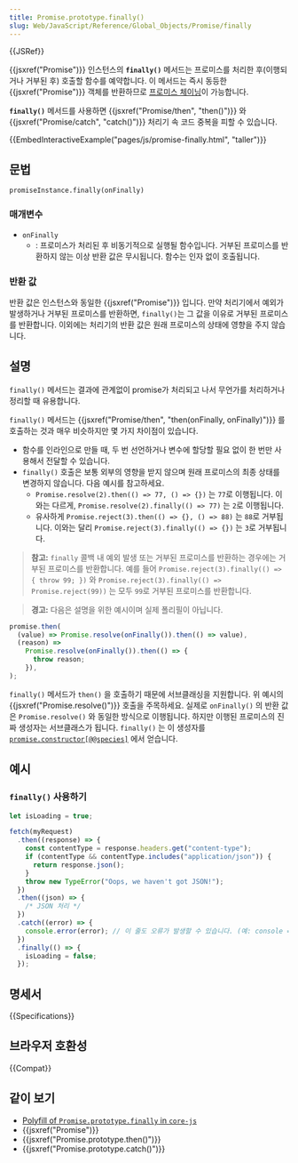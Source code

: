 ```yaml
---
title: Promise.prototype.finally()
slug: Web/JavaScript/Reference/Global_Objects/Promise/finally
---
```


{{JSRef}}

{{jsxref("Promise")}} 인스턴스의 **`finally()`** 메서드는 프로미스를 처리한 후(이행되거나 거부된 후) 호출할 함수를 예약합니다.
이 메서드는 즉시 동등한 {{jsxref("Promise")}} 객체를 반환하므로 [프로미스 체이닝](/ko/docs/Web/JavaScript/Guide/Using_promises#chaining)이 가능합니다.

**`finally()`** 메서드를 사용하면 {{jsxref("Promise/then", "then()")}} 와 {{jsxref("Promise/catch", "catch()")}} 처리기 속 코드 중복을 피할 수 있습니다.

{{EmbedInteractiveExample("pages/js/promise-finally.html", "taller")}}

## 문법

```js-nolint
promiseInstance.finally(onFinally)
```

### 매개변수

- `onFinally`
  - : 프로미스가 처리된 후 비동기적으로 실행될 함수입니다. 거부된 프로미스를 반환하지 않는 이상 반환 값은 무시됩니다. 함수는 인자 없이 호출됩니다.

### 반환 값

반환 값은 인스턴스와 동일한 {{jsxref("Promise")}} 입니다. 만약 처리기에서 예외가 발생하거나 거부된 프로미스를 반환하면, `finally()`는 그 값을 이유로 거부된 프로미스를 반환합니다. 이외에는 처리기의 반환 값은 원래 프로미스의 상태에 영향을 주지 않습니다.

## 설명

`finally()` 메서드는 결과에 관계없이 promise가 처리되고 나서 무언가를 처리하거나 정리할 때 유용합니다.

`finally()` 메서드는 {{jsxref("Promise/then", "then(onFinally, onFinally)")}} 를 호출하는 것과 매우 비슷하지만 몇 가지 차이점이 있습니다.

- 함수를 인라인으로 만들 때, 두 번 선언하거나 변수에 할당할 필요 없이 한 번만 사용해서 전달할 수 있습니다.
- `finally()` 호출은 보통 외부의 영향을 받지 않으며 원래 프로미스의 최종 상태를 변경하지 않습니다. 다음 예시를 참고하세요.
  - `Promise.resolve(2).then(() => 77, () => {})` 는 `77`로 이행됩니다. 이와는 다르게, `Promise.resolve(2).finally(() => 77)` 는 `2`로 이행됩니다.
  - 유사하게 `Promise.reject(3).then(() => {}, () => 88)` 는 `88`로 거부됩니다. 이와는 달리 `Promise.reject(3).finally(() => {})` 는 `3`로 거부됩니다.

> **참고:** `finally` 콜백 내 예외 발생 또는 거부된 프로미스를 반환하는 경우에는 거부된 프로미스를 반환합니다. 예를 들어 `Promise.reject(3).finally(() => { throw 99; })` 와 `Promise.reject(3).finally(() => Promise.reject(99))` 는 모두 `99`로 거부된 프로미스를 반환합니다.

> **경고:** 다음은 설명을 위한 예시이며 실제 폴리필이 아닙니다.

```js
promise.then(
  (value) => Promise.resolve(onFinally()).then(() => value),
  (reason) =>
    Promise.resolve(onFinally()).then(() => {
      throw reason;
    }),
);
```

`finally()` 메서드가 `then()` 을 호출하기 때문에 서브클래싱을 지원합니다. 위 예시의 {{jsxref("Promise.resolve()")}} 호출을 주목하세요. 실제로 `onFinally()` 의 반환 값은 `Promise.resolve()` 와 동일한 방식으로 이행됩니다. 하지만 이행된 프로미스의 진짜 생성자는 서브클래스가 됩니다. `finally()` 는 이 생성자를 [`promise.constructor[@@species]`](/ko/docs/Web/JavaScript/Reference/Global_Objects/Promise/@@species) 에서 얻습니다.

## 예시

### `finally()` 사용하기

```js
let isLoading = true;

fetch(myRequest)
  .then((response) => {
    const contentType = response.headers.get("content-type");
    if (contentType && contentType.includes("application/json")) {
      return response.json();
    }
    throw new TypeError("Oops, we haven't got JSON!");
  })
  .then((json) => {
    /* JSON 처리 */
  })
  .catch((error) => {
    console.error(error); // 이 줄도 오류가 발생할 수 있습니다. (예: console = {})
  })
  .finally(() => {
    isLoading = false;
  });
```

## 명세서

{{Specifications}}

## 브라우저 호환성

{{Compat}}

## 같이 보기

- [Polyfill of `Promise.prototype.finally` in `core-js`](https://github.com/zloirock/core-js#ecmascript-promise)
- {{jsxref("Promise")}}
- {{jsxref("Promise.prototype.then()")}}
- {{jsxref("Promise.prototype.catch()")}}
